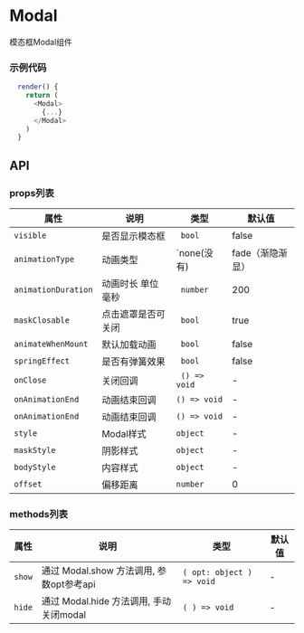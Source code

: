 # Modal

模态框Modal组件

### 示例代码

```javascript
  render() {
    return (
      <Modal>
        {...}
      </Modal>
    )
  }

```

## API

### props列表

属性 | 说明 | 类型 | 默认值
----|------|-----|-----------
| `visible` | 是否显示模态框 | ` bool` | false |
| `animationType` | 动画类型 | `none(没有)| fade（渐隐渐显）| slide（从底部出现）| slide-down（从顶部出现）| slide-left（从左侧出现）| slide-right（从右侧出现）| scale(放缩) | fade_scale(渐隐渐现放缩)|alert(弹窗)` | alert |
| `animationDuration` | 动画时长 单位毫秒 | ` number` | 200 |
| `maskClosable` | 点击遮罩是否可关闭 | ` bool` | true |
| `animateWhenMount` | 默认加载动画 | ` bool` | false |
| `springEffect` | 是否有弹簧效果 | ` bool` | false |
| `onClose` | 关闭回调 | ` () => void` | - |
| `onAnimationEnd` | 动画结束回调 | ` () => void ` | - |
| `onAnimationEnd` | 动画结束回调 | ` () => void ` | - |
| `style` | Modal样式 | ` object ` | - |
| `maskStyle` | 阴影样式 | ` object ` | - |
| `bodyStyle` | 内容样式 | ` object ` | - |
| `offset` | 偏移距离 | ` number ` | 0 |


### methods列表

属性 | 说明 | 类型 | 默认值
----|------|-----|-----------
| `show` | 通过 Modal.show 方法调用, 参数opt参考api | `( opt: object ) => void` | - |
| `hide` | 通过 Modal.hide 方法调用, 手动关闭modal | `( ) => void` | - |

